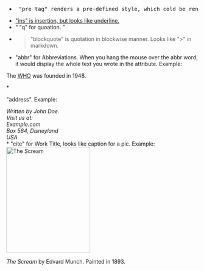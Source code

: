 * <pre> "pre tag" renders a pre-defined style, which cold be rendered differently across different compiler. </pre> 
* <ins> "ins" is insertion, but looks like underline. </ins>
* <q> "q" for quoation. </q>
* <blockquote> "blockquote" is quotation in blockwise manner. Looks like ">" in markdown. </blockquote>
* <p>"abbr" for Abbreviations. When you hang the mouse over the abbr word, it would display the whole text you wrote in the attribute. Example: </p> 
<p>The <abbr title="World Health Organization">WHO</abbr> was founded in 1948.</p>
* <p> "address". Example: <br/>
<address>
Written by John Doe.<br> 
Visit us at:<br>
Example.com<br>
Box 564, Disneyland<br>
USA
</address>
* "cite" for Work Title, looks like caption for a pic. Example:<br/>
<img src="http://www.edvardmunch.org/images/paintings/the-scream.jpg" width="220" height="277" alt="The Scream">
<p><cite>The Scream</cite> by Edvard Munch. Painted in 1893.</p>
